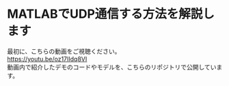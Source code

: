 # MATLABでUDP通信する方法を解説します

最初に、こちらの動画をご視聴ください。<br>
<https://youtu.be/oz17IIdq8VI> <br>
動画内で紹介したデモのコードやモデルを、こちらのリポジトリで公開しています。
